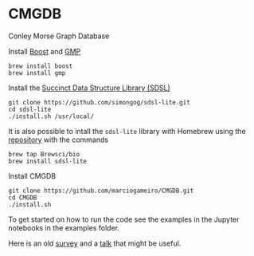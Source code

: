 # CMGDB
Conley Morse Graph Database

Install [Boost](https://www.boost.org/) and [GMP](https://gmplib.org/)

	brew install boost
	brew install gmp

Install the [Succinct Data Structure Library (SDSL)](https://github.com/simongog/sdsl-lite)

	git clone https://github.com/simongog/sdsl-lite.git
	cd sdsl-lite
	./install.sh /usr/local/

It is also possible to intall the `sdsl-lite` library with Homebrew using the [repository](https://repology.org/project/sdsl-lite/versions) with the commands

	brew tap Brewsci/bio
	brew install sdsl-lite

Install CMGDB

	git clone https://github.com/marciogameiro/CMGDB.git
	cd CMGDB
	./install.sh

To get started on how to run the code see the examples in the Jupyter notebooks in the examples folder.

Here is an old [survey](http://chomp.rutgers.edu/Projects/survey/cmdbSurvey.pdf) and a
[talk](http://chomp.rutgers.edu/Projects/Databases_for_the_Global_Dynamics/software/LorentzCenterAugust2014.pdf) that might be useful.

